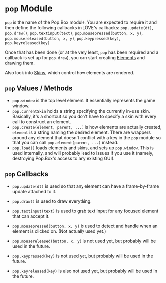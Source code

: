 # `pop` Module

`pop` is the name of the Pop.Box module. You are expected to require it and then
define the following callbacks in LÖVE's callbacks: `pop.update(dt)`,
`pop.draw()`, `pop.textinput(text)`, `pop.mousepressed(button, x, y)`,
`pop.mousereleased(button, x, y)`, `pop.keypressed(key)`, `pop.keyreleased(key)`

Once that has been done (or at the very least, `pop` has been required and a
callback is set up for `pop.draw`), you can start creating [Elements][1] and
drawing them.

Also look into [Skins][2], which control how elements are rendered.

## `pop` Values / Methods

- `pop.window` is the top level element. It essentially represents the game
  window.
- `pop.currentSkin` holds a string specifying the currently in-use skin.
  Basically, it's a shortcut so you don't have to specify a skin with every
  call to construct an element.
- `pop.create(element, parent, ...)` is how elements are actually created,
  `element` is a string naming the desired element. There are wrappers around
  any element that doesn't conflict with a key in the `pop` module so that you
  can call `pop.element(parent, ...)` instead.
- `pop.load()` loads elements and skins, and sets up `pop.window`. This is used
  internally, and will probably lead to issues if you use it (namely, destroying
  Pop.Box's access to any existing GUI).

## `pop` Callbacks

- `pop.update(dt)` is used so that any element can have a frame-by-frame update
  attached to it.
- `pop.draw()` is used to draw everything.
- `pop.textinput(text)` is used to grab text input for any focused element that
  can accept it.
- `pop.mousepressed(button, x, y)` is used to detect and handle when an element
  is clicked on. (Not actually used yet.)

- `pop.mousereleased(button, x, y)` is not used yet, but probably will be used
  in the future.
- `pop.keypressed(key)` is not used yet, but probably will be used in the
  future.
- `pop.keyreleased(key)` is also not used yet, but probably will be used in the
  future.

[1]: ./Elements.md
[2]: ./Skins.md
